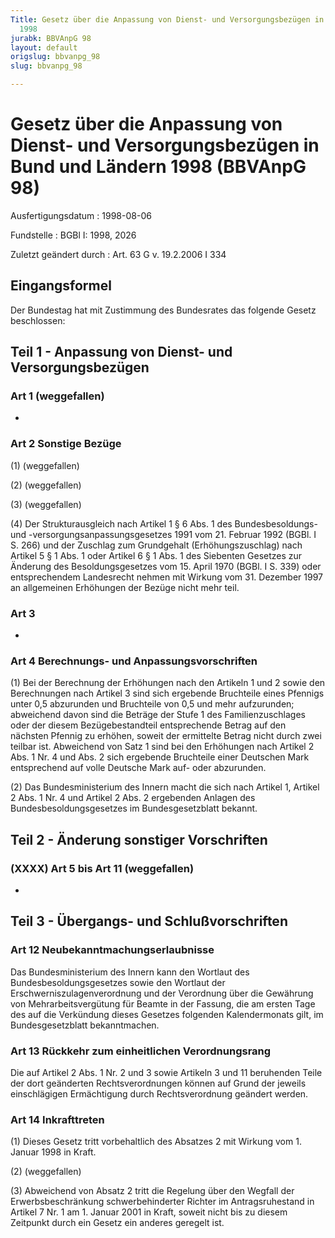 ```yaml
---
Title: Gesetz über die Anpassung von Dienst- und Versorgungsbezügen in Bund und Ländern
  1998
jurabk: BBVAnpG 98
layout: default
origslug: bbvanpg_98
slug: bbvanpg_98

---
```


# Gesetz über die Anpassung von Dienst- und Versorgungsbezügen in Bund und Ländern 1998 (BBVAnpG 98)

Ausfertigungsdatum
:   1998-08-06

Fundstelle
:   BGBl I: 1998, 2026

Zuletzt geändert durch
:   Art. 63 G v. 19.2.2006 I 334


## Eingangsformel

Der Bundestag hat mit Zustimmung des Bundesrates das folgende Gesetz
beschlossen:


## Teil 1 - Anpassung von Dienst- und Versorgungsbezügen



### Art 1 (weggefallen)

-


### Art 2 Sonstige Bezüge

(1) (weggefallen)

(2) (weggefallen)

(3) (weggefallen)

(4) Der Strukturausgleich nach Artikel 1 § 6 Abs. 1 des
Bundesbesoldungs- und -versorgungsanpassungsgesetzes 1991 vom 21.
Februar 1992 (BGBl. I S. 266) und der Zuschlag zum Grundgehalt
(Erhöhungszuschlag) nach Artikel 5 § 1 Abs. 1 oder Artikel 6 § 1 Abs.
1 des Siebenten Gesetzes zur Änderung des Besoldungsgesetzes vom 15.
April 1970 (BGBl. I S. 339) oder entsprechendem Landesrecht nehmen mit
Wirkung vom 31. Dezember 1997 an allgemeinen Erhöhungen der Bezüge
nicht mehr teil.


### Art 3

-


### Art 4 Berechnungs- und Anpassungsvorschriften

(1) Bei der Berechnung der Erhöhungen nach den Artikeln 1 und 2 sowie
den Berechnungen nach Artikel 3 sind sich ergebende Bruchteile eines
Pfennigs unter 0,5 abzurunden und Bruchteile von 0,5 und mehr
aufzurunden; abweichend davon sind die Beträge der Stufe 1 des
Familienzuschlages oder der diesem Bezügebestandteil entsprechende
Betrag auf den nächsten Pfennig zu erhöhen, soweit der ermittelte
Betrag nicht durch zwei teilbar ist. Abweichend von Satz 1 sind bei
den Erhöhungen nach Artikel 2 Abs. 1 Nr. 4 und Abs. 2 sich ergebende
Bruchteile einer Deutschen Mark entsprechend auf volle Deutsche Mark
auf- oder abzurunden.

(2) Das Bundesministerium des Innern macht die sich nach Artikel 1,
Artikel 2 Abs. 1 Nr. 4 und Artikel 2 Abs. 2 ergebenden Anlagen des
Bundesbesoldungsgesetzes im Bundesgesetzblatt bekannt.


## Teil 2 - Änderung sonstiger Vorschriften



### (XXXX) Art 5 bis Art 11 (weggefallen)

-


## Teil 3 - Übergangs- und Schlußvorschriften



### Art 12 Neubekanntmachungserlaubnisse

Das Bundesministerium des Innern kann den Wortlaut des
Bundesbesoldungsgesetzes sowie den Wortlaut der
Erschwerniszulagenverordnung und der Verordnung über die Gewährung von
Mehrarbeitsvergütung für Beamte in der Fassung, die am ersten Tage des
auf die Verkündung dieses Gesetzes folgenden Kalendermonats gilt, im
Bundesgesetzblatt bekanntmachen.


### Art 13 Rückkehr zum einheitlichen Verordnungsrang

Die auf Artikel 2 Abs. 1 Nr. 2 und 3 sowie Artikeln 3 und 11
beruhenden Teile der dort geänderten Rechtsverordnungen können auf
Grund der jeweils einschlägigen Ermächtigung durch Rechtsverordnung
geändert werden.


### Art 14 Inkrafttreten

(1) Dieses Gesetz tritt vorbehaltlich des Absatzes 2 mit Wirkung vom
1\. Januar 1998 in Kraft.

(2) (weggefallen)

(3) Abweichend von Absatz 2 tritt die Regelung über den Wegfall der
Erwerbsbeschränkung schwerbehinderter Richter im Antragsruhestand in
Artikel 7 Nr. 1 am 1. Januar 2001 in Kraft, soweit nicht bis zu diesem
Zeitpunkt durch ein Gesetz ein anderes geregelt ist.

